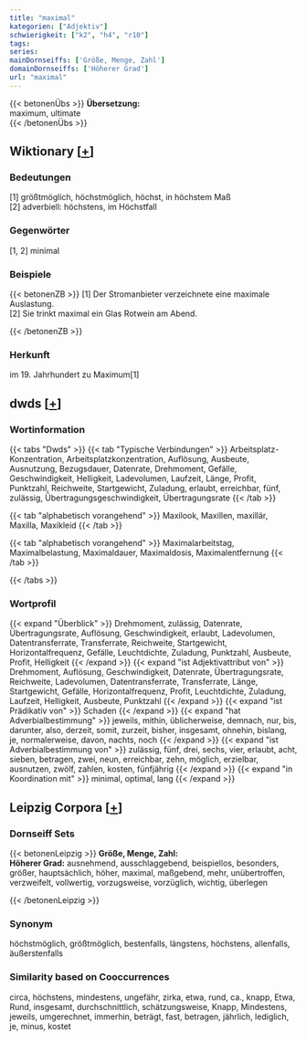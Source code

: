 ```yaml
---
title: "maximal"
kategorien: ["Adjektiv"]
schwierigkeit: ["k2", "h4", "r10"]
tags:
series:
mainDornseiffs: ['Größe, Menge, Zahl']
domainDornseiffs: ['Höherer Grad']
url: "maximal"
---
```


{{< betonenÜbs >}}
**Übersetzung:**  
maximum, ultimate  
{{< /betonenÜbs >}}

## Wiktionary [[+](https://de.wiktionary.org/wiki/maximal)]

### Bedeutungen
[1] größtmöglich, höchstmöglich, höchst, in höchstem Maß  
[2] adverbiell: höchstens, im Höchstfall  

### Gegenwörter
[1, 2] minimal  

### Beispiele
{{< betonenZB >}}
[1] Der Stromanbieter verzeichnete eine maximale Auslastung.  
[2] Sie trinkt maximal ein Glas Rotwein am Abend.  

{{< /betonenZB >}}
### Herkunft
im 19. Jahrhundert zu Maximum[1]  



## dwds [[+](https://www.dwds.de/wb/maximal)]

### Wortinformation
{{< tabs "Dwds" >}}
{{< tab "Typische Verbindungen" >}}
Arbeitsplatz-Konzentration, Arbeitsplatzkonzentration, Auflösung, Ausbeute, Ausnutzung, Bezugsdauer, Datenrate, Drehmoment, Gefälle, Geschwindigkeit, Helligkeit, Ladevolumen, Laufzeit, Länge, Profit, Punktzahl, Reichweite, Startgewicht, Zuladung, erlaubt, erreichbar, fünf, zulässig, Übertragungsgeschwindigkeit, Übertragungsrate
{{< /tab >}}

{{< tab "alphabetisch vorangehend" >}}
Maxilook, Maxillen, maxillär, Maxilla, Maxikleid
{{< /tab >}}

{{< tab "alphabetisch vorangehend" >}}
Maximalarbeitstag, Maximalbelastung, Maximaldauer, Maximaldosis, Maximalentfernung
{{< /tab >}}

{{< /tabs >}}

### Wortprofil
{{< expand "Überblick" >}} Drehmoment, zulässig, Datenrate, Übertragungsrate, Auflösung, Geschwindigkeit, erlaubt, Ladevolumen, Datentransferrate, Transferrate, Reichweite, Startgewicht, Horizontalfrequenz, Gefälle, Leuchtdichte, Zuladung, Punktzahl, Ausbeute, Profit, Helligkeit {{< /expand >}}
{{< expand "ist Adjektivattribut von" >}} Drehmoment, Auflösung, Geschwindigkeit, Datenrate, Übertragungsrate, Reichweite, Ladevolumen, Datentransferrate, Transferrate, Länge, Startgewicht, Gefälle, Horizontalfrequenz, Profit, Leuchtdichte, Zuladung, Laufzeit, Helligkeit, Ausbeute, Punktzahl {{< /expand >}}
{{< expand "ist Prädikativ von" >}} Schaden {{< /expand >}}
{{< expand "hat Adverbialbestimmung" >}} jeweils, mithin, üblicherweise, demnach, nur, bis, darunter, also, derzeit, somit, zurzeit, bisher, insgesamt, ohnehin, bislang, je, normalerweise, davon, nachts, noch {{< /expand >}}
{{< expand "ist Adverbialbestimmung von" >}} zulässig, fünf, drei, sechs, vier, erlaubt, acht, sieben, betragen, zwei, neun, erreichbar, zehn, möglich, erzielbar, ausnutzen, zwölf, zahlen, kosten, fünfjährig {{< /expand >}}
{{< expand "in Koordination mit" >}} minimal, optimal, lang {{< /expand >}}

## Leipzig Corpora [[+](https://corpora.uni-leipzig.de/en/res?word=maximal&corpusId=deu_newscrawl-public_2018)]

### Dornseiff Sets
{{< betonenLeipzig >}}
**Größe, Menge, Zahl:**  
**Höherer Grad:** ausnehmend, ausschlaggebend, beispiellos, besonders, größer, hauptsächlich, höher, maximal, maßgebend, mehr, unübertroffen, verzweifelt, vollwertig, vorzugsweise, vorzüglich, wichtig, überlegen  

{{< /betonenLeipzig >}}

### Synonym
höchstmöglich, größtmöglich, bestenfalls, längstens, höchstens, allenfalls, äußerstenfalls


### Similarity based on Cooccurrences
circa, höchstens, mindestens, ungefähr, zirka, etwa, rund, ca., knapp, Etwa, Rund, insgesamt, durchschnittlich, schätzungsweise, Knapp, Mindestens, jeweils, umgerechnet, immerhin, beträgt, fast, betragen, jährlich, lediglich, je, minus, kostet

